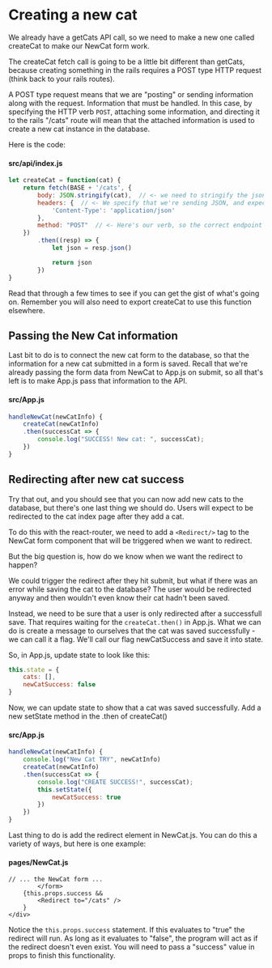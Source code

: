 # Creating a new cat

We already have a getCats API call, so we need to make a new one called createCat to make our NewCat form work.

The createCat fetch call is going to be a little bit different than getCats, because creating something in the rails requires a POST type HTTP request (think back to your rails routes).

A POST type request means that we are "posting" or sending information along with the request. Information that must be handled. In this case, by specifying the HTTP verb `POST`, attaching some information, and directing it to the rails "/cats" route will mean that the attached information is used to create a new cat instance in the database.

Here is the code:

#### src/api/index.js
```javascript
let createCat = function(cat) {
	return fetch(BASE + '/cats', {
		body: JSON.stringify(cat),  // <- we need to stringify the json for fetch
		headers: {  // <- We specify that we're sending JSON, and expect JSON back
			'Content-Type': 'application/json'
		},
		method: "POST"  // <- Here's our verb, so the correct endpoint is invoked on the server
	})
		.then((resp) => {
			let json = resp.json()

			return json
		})
}
```
Read that through a few times to see if you can get the gist of what's going on. Remember you will also need to export createCat to use this function elsewhere.

## Passing the New Cat information

Last bit to do is to connect the new cat form to the database, so that the information for a new cat submitted in a form is saved.  Recall that we're already passing the form data from NewCat to App.js on submit, so all that's left is to make App.js pass that information to the API.

#### src/App.js
```javascript
handleNewCat(newCatInfo) {
	createCat(newCatInfo)
    .then(successCat => {
        console.log("SUCCESS! New cat: ", successCat);
    })
}
```

## Redirecting after new cat success
Try that out, and you should see that you can now add new cats to the database, but there's one last thing we should do.  Users will expect to be redirected to the cat index page after they add a cat.  

To do this with the react-router, we need to add a ```<Redirect/>``` tag to the NewCat form component that will be triggered when we want to redirect.

But the big question is, how do we know when we want the redirect to happen?

We could trigger the redirect after they hit submit, but what if there was an error while saving the cat to the database? The user would be redirected anyway and then wouldn't even know their cat hadn't been saved.

Instead, we need to be sure that a user is only redirected after a successfull save. That requires waiting for the ```createCat.then()``` in App.js. What we can do is create a message to ourselves that the cat was saved successfully - we can call it a flag. We'll call our flag newCatSuccess and save it into state.

So, in App.js, update state to look like this:

```javascript
this.state = {
    cats: [],
    newCatSuccess: false
}
```
Now, we can update state to show that a cat was saved successfully. Add a new setState method in the .then of createCat()

#### src/App.js
```javascript
handleNewCat(newCatInfo) {
    console.log("New Cat TRY", newCatInfo)
    createCat(newCatInfo)
    .then(successCat => {
        console.log("CREATE SUCCESS!", successCat);
        this.setState({
            newCatSuccess: true
        })
    })
}
```

Last thing to do is add the redirect element in NewCat.js. You can do this a variety of ways, but here is one example:

#### pages/NewCat.js
```
// ... the NewCat form ...
		</form>
	{this.props.success &&
		<Redirect to="/cats" />
	}
</div>
```
Notice the ```this.props.success``` statement. If this evaluates to "true" the redirect will run. As long as it evaluates to "false", the program will act as if the redirect doesn't even exist. You will need to pass a "success" value in props to finish this functionality.
